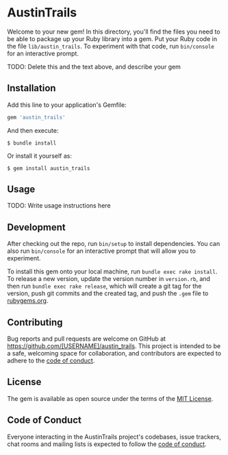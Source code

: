 # AustinTrails

Welcome to your new gem! In this directory, you'll find the files you need to be able to package up your Ruby library into a gem. Put your Ruby code in the file `lib/austin_trails`. To experiment with that code, run `bin/console` for an interactive prompt.

TODO: Delete this and the text above, and describe your gem

## Installation

Add this line to your application's Gemfile:

```ruby
gem 'austin_trails'
```

And then execute:

    $ bundle install

Or install it yourself as:

    $ gem install austin_trails

## Usage

TODO: Write usage instructions here

## Development

After checking out the repo, run `bin/setup` to install dependencies. You can also run `bin/console` for an interactive prompt that will allow you to experiment.

To install this gem onto your local machine, run `bundle exec rake install`. To release a new version, update the version number in `version.rb`, and then run `bundle exec rake release`, which will create a git tag for the version, push git commits and the created tag, and push the `.gem` file to [rubygems.org](https://rubygems.org).

## Contributing

Bug reports and pull requests are welcome on GitHub at https://github.com/[USERNAME]/austin_trails. This project is intended to be a safe, welcoming space for collaboration, and contributors are expected to adhere to the [code of conduct](https://github.com/[USERNAME]/austin_trails/blob/master/CODE_OF_CONDUCT.md).

## License

The gem is available as open source under the terms of the [MIT License](https://opensource.org/licenses/MIT).

## Code of Conduct

Everyone interacting in the AustinTrails project's codebases, issue trackers, chat rooms and mailing lists is expected to follow the [code of conduct](https://github.com/[USERNAME]/austin_trails/blob/master/CODE_OF_CONDUCT.md).
